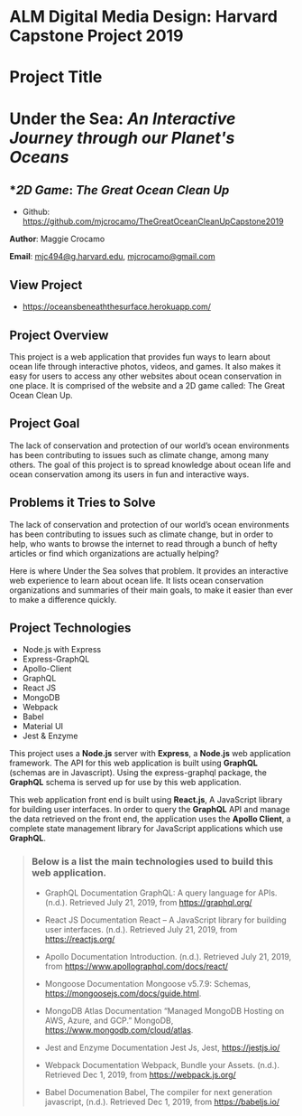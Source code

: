# **ALM Digital Media Design**: Harvard Capstone Project 2019

# **Project Title**

# Under the Sea: _An Interactive Journey through our Planet's Oceans_

## \*_2D Game_: _The Great Ocean Clean Up_

- Github: https://github.com/mjcrocamo/TheGreatOceanCleanUpCapstone2019

**Author**: Maggie Crocamo

**Email**: mjc494@g.harvard.edu, mjcrocamo@gmail.com

## **View Project**

- https://oceansbeneaththesurface.herokuapp.com/

## **Project Overview**

This project is a web application that provides fun ways to learn about ocean life through interactive photos, videos, and games. It also makes it easy for users to access any other websites about ocean conservation in one place. It is comprised of the website and a 2D game called: The Great Ocean Clean Up.

## **Project Goal**

The lack of conservation and protection of our world’s ocean environments has been contributing to issues such as climate change, among many others. The goal of this project is to spread knowledge about ocean life and ocean conservation among its users in fun and interactive ways.

## **Problems it Tries to Solve**

The lack of conservation and protection of our world’s ocean environments has been contributing to issues such as climate change, but in order to help, who wants to browse the internet to read through a bunch of hefty articles or find which organizations are actually helping?

Here is where Under the Sea solves that problem. It provides an interactive web experience to learn about ocean life. It lists ocean conservation organizations and summaries of their main goals, to make it easier than ever to make a difference quickly.

## **Project Technologies**

- Node.js with Express
- Express-GraphQL
- Apollo-Client
- GraphQL
- React JS
- MongoDB
- Webpack
- Babel
- Material UI
- Jest & Enzyme

This project uses a **Node.js** server with **Express**, a **Node.js** web application framework. The API for this web application is built using **GraphQL** (schemas are in Javascript). Using the express-graphql package, the **GraphQL** schema is served up for use by this web application.

This web application front end is built using **React.js**, A JavaScript library for building user interfaces. In order to query the **GraphQL** API and manage the data retrieved on the front end, the application uses the **Apollo Client**, a complete state management library for JavaScript applications which use **GraphQL**.

> ### Below is a list the main technologies used to build this web application.
>
> - GraphQL Documentation
>   GraphQL: A query language for APIs. (n.d.). Retrieved July 21, 2019, from https://graphql.org/
>
> - React JS Documentation
>   React – A JavaScript library for building user interfaces. (n.d.). Retrieved July 21, 2019, from https://reactjs.org/
>
> - Apollo Documentation
>   Introduction. (n.d.). Retrieved July 21, 2019, from https://www.apollographql.com/docs/react/
>
> * Mongoose Documentation
>   Mongoose v5.7.9: Schemas, https://mongoosejs.com/docs/guide.html.
>
> * MongoDB Atlas Documentation
>   “Managed MongoDB Hosting on AWS, Azure, and GCP.” MongoDB, https://www.mongodb.com/cloud/atlas.
>
> * Jest and Enzyme Documentation
>   Jest Js, Jest, https://jestjs.io/
>
> * Webpack Documentation
>   Webpack, Bundle your Assets. (n.d.). Retrieved Dec 1, 2019, from https://webpack.js.org/
>
> * Babel Documenation
>   Babel, The compiler for next generation javascript, (n.d.). Retrieved Dec 1, 2019, from https://babeljs.io/
